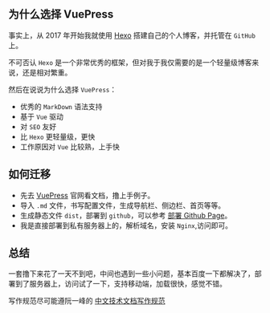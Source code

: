 ## 为什么选择 VuePress
事实上，从 2017 年开始我就使用 [Hexo](https://hexo.io/) 搭建自己的个人博客，并托管在 `GitHub` 上。

不可否认 `Hexo` 是一个非常优秀的框架，但对我于我仅需要的是一个轻量级博客来说，还是相对繁重。

然后在说说为什么选择 `VuePress`：
- 优秀的 `MarkDown` 语法支持
- 基于 `Vue` 驱动
- 对 `SEO` 友好
- 比 `Hexo` 更轻量级，更快
- 工作原因对 `Vue` 比较熟，上手快

## 如何迁移
- 先去 [VuePress](https://vuepress.vuejs.org/) 官网看文档，撸上手例子。
- 导入 `.md` 文件，书写配置文件，生成导航栏、侧边栏、首页等等。
- 生成静态文件 `dist`，部署到 `github`，可以参考 [部署 Github Page](https://vuepress.vuejs.org/zh/guide/deploy.html#github-pages)。
- 我是直接部署到私有服务器上的，解析域名，安装 `Nginx`,访问即可。

## 总结
一套撸下来花了一天不到吧，中间也遇到一些小问题，基本百度一下都解决了，部署到了服务器上，访问试了一下，支持移动端，加载很快，感觉不错。


写作规范尽可能遵阮一峰的 [中文技术文档写作规范](https://github.com/ruanyf/document-style-guide)
